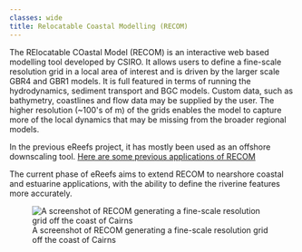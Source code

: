 ```yaml
---
classes: wide
title: Relocatable Coastal Modelling (RECOM)
---
```


The RElocatable COastal Model (RECOM) is an interactive web based modelling tool developed by CSIRO. It allows users to define a fine-scale resolution grid in a local area of interest and is driven by the larger scale GBR4 and GBR1 models. It is full featured in terms of running the hydrodynamics, sediment transport and BGC models. Custom data, such as bathymetry, coastlines and flow data may be supplied by the user. The higher resolution (~100's of m) of the grids enables the model to capture more of the local dynamics that may be missing from the broader regional models.

In the previous eReefs project, it has mostly been used as an offshore downscaling tool. [Here are some previous applications of RECOM](https://research.csiro.au/ereefs/models/models-about/recom/)

The current phase of eReefs aims to extend RECOM to nearshore coastal and estuarine applications, with the ability to define the riverine features more accurately.

<figure>
    <img src="/assets/images/research/eReefs-RECOMv2.png" title="A screenshot of RECOM generating a fine-scale resolution grid off the coast of Cairns" alt="A screenshot of RECOM generating a fine-scale resolution grid off the coast of Cairns">
    <figcaption>
        A screenshot of RECOM generating a fine-scale resolution grid off the coast of Cairns
    </figcaption>
</figure>
